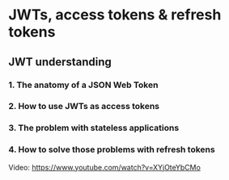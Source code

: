 # JWTs, access tokens & refresh tokens

## JWT understanding

### 1. The anatomy of a JSON Web Token

### 2. How to use JWTs as access tokens

### 3. The problem with stateless applications

### 4. How to solve those problems with refresh tokens

Video: https://www.youtube.com/watch?v=XYjOteYbCMo


